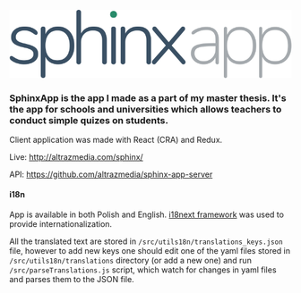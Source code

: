 ![SphinxApp](https://github.com/altrazmedia/sphinx-app-client/blob/master/src/images/logo.png)

### SphinxApp is the app I made as a part of my master thesis. It's the app for schools and universities which allows teachers to conduct simple quizes on students.

Client application was made with React (CRA) and Redux. 

Live: http://altrazmedia.com/sphinx/

API: https://github.com/altrazmedia/sphinx-app-server

#### i18n

App is available in both Polish and English. [i18next framework](https://www.npmjs.com/package/i18next) was used to provide internationalization. 

All the translated text are stored in `/src/utils18n/translations_keys.json` file, however to add new keys one should edit one of the yaml files stored in `/src/utils18n/translations` directory (or add a new one) and run `/src/parseTranslations.js` script, which watch for changes in yaml files and parses them to the JSON file. 